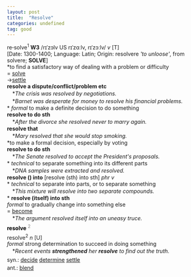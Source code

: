 ```yaml
---
layout: post
title:  "Resolve"
categories: undefined
tag: good
---
```

<DIV style="MARGIN: 0px 0px 5px">re<B>·</B>solve<SUP>1</SUP> <B>W3</B> /rɪˈzɔlv US rɪˈzɑːlv, rɪˈzɔːlv/ <I>v</I> [T] <BR>[Date: 1300-1400; Language: Latin; Origin: resolvere <I>'to unloose'</I>, from solvere; <B>SOLVE</B>]<BR>*to find a satisfactory way of dealing with a problem or difficulty<BR>= <A href="{{ site.baseurl }}/solve"><U>solve</U></A><BR>→<A href="{{ site.baseurl }}/settle"><U>settle</U></A><BR><B>resolve a dispute/conflict/problem etc</B><BR>　*<I>The crisis was resolved by negotiations.</I><BR>　*<I>Barnet was desperate for money to resolve his financial problems.</I><BR>* <I>formal</I> to make a definite decision to do something<BR><B>resolve to do sth</B><BR>　*<I>After the divorce she resolved never to marry again.</I><BR><B>resolve that</B><BR>　*<I>Mary resolved that she would stop smoking.</I><BR>*to make a formal decision, especially by voting<BR><B>resolve to do sth</B><BR>　*<I>The Senate resolved to accept the President's proposals.</I><BR>* <I>technical</I> to separate something into its different parts<BR>　*<I>DNA samples were extracted and resolved.</I><BR><B>resolve () into</B> [resolve (sth) into sth] <I>phr v</I><BR>* <I>technical</I> to separate into parts, or to separate something<BR>　*<I>This mixture will resolve into two separate compounds.</I><BR>* <B>resolve (itself) into sth</B><BR><I>formal</I> to gradually change into something else<BR>= <A href="{{ site.baseurl }}/become"><U>become</U></A><BR>　*<I>The argument resolved itself into an uneasy truce.</I></DIV>
<DIV style="COLOR: #808080; MARGIN: 0px 0px 5px; LINE-HEIGHT: normal"><SPAN style="FONT-SIZE: 10.5pt; COLOR: #000000; LINE-HEIGHT: normal"><B>resolve</B></SPAN> <SUP style="FONT-SIZE: 83%; LINE-HEIGHT: normal">2</SUP> </DIV>
<DIV style="MARGIN: 0px 0px 5px">resolve<SUP>2</SUP> <I>n</I> [U] <BR><I>formal</I> strong determination to succeed in doing something<BR>　*<I>Recent events <B>strengthened</B> her <B>resolve</B> to find out the truth.</I></DIV>
<DIV style="MARGIN: 0px 0px 5px">
<DIV style="MARGIN: 4px 0px">syn.: <A href="{{ site.baseurl }}/decide"><U>decide</U></A> <A href="{{ site.baseurl }}/determine"><U>determine</U></A> <A href="{{ site.baseurl }}/settle"><U>settle</U></A></DIV>
<DIV style="MARGIN: 4px 0px">ant.: <A href="{{ site.baseurl }}/blend"><U>blend</U></A></DIV></DIV>
